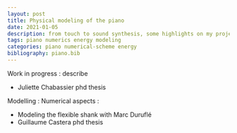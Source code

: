 ```yaml
---
layout: post
title: Physical modeling of the piano
date: 2021-01-05
description: from touch to sound synthesis, some highlights on my projects aiming at better understanding the physics of the piano.
tags: piano numerics energy modeling
categories: piano numerical-scheme energy
bibliography: piano.bib
---
```

Work in progress : describe
  * Juliette Chabassier phd thesis 
  
  Modelling : <d-cite key="chabassier:hal-00913775"></d-cite>
  Numerical aspects : <d-cite key="chabassier:hal-01085477"></d-cite>

  * Modeling the flexible shank with Marc Duruflé
  * Guillaume Castera phd thesis

<!--

This theme supports rendering beautiful math in inline and display modes using [MathJax 3](https://www.mathjax.org/) engine. You just need to surround your math expression with `$$`, like `$$ E = mc^2 $$`. If you leave it inside a paragraph, it will produce an inline expression, just like $$ E = mc^2 $$.

To use display mode, again surround your expression with `$$` and place it as a separate paragraph. Here is an example:

$$
\sum_{k=1}^\infty |\langle x, e_k \rangle|^2 \leq \|x\|^2
$$

You can also use `\begin{equation}...\end{equation}` instead of `$$` for display mode math.
MathJax will automatically number equations:

\begin{equation}
\label{eq:cauchy-schwarz}
\left( \sum_{k=1}^n a_k b_k \right)^2 \leq \left( \sum_{k=1}^n a_k^2 \right) \left( \sum_{k=1}^n b_k^2 \right)
\end{equation}

and by adding `\label{...}` inside the equation environment, we can now refer to the equation using `\eqref`.

Note that MathJax 3 is [a major re-write of MathJax](https://docs.mathjax.org/en/latest/upgrading/whats-new-3.0.html) that brought a significant improvement to the loading and rendering speed, which is now [on par with KaTeX](http://www.intmath.com/cg5/katex-mathjax-comparison.php).
--> 
